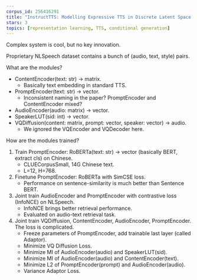 ```yaml
---
corpus_id: 256416291
title: "InstructTTS: Modelling Expressive TTS in Discrete Latent Space with Natural Language Style Prompt"
stars: 3
topics: [representation learning, TTS, conditional generation]
---
```


Complex system is cool, but no key innovation.

Proprietary NLSpeech dataset contains a bunch of (audio, text, style) pairs.

What are the modules?
- ContentEncoder(text: str) -> matrix.
    - Basically text embedding in standard TTS.
- PromptEncoder(text: str) -> vector.
    - Inconsistent naming in the paper? PromptEncoder and ContentEncoder mixed?
- AudioEncoder(audio: matrix) -> vector.
- SpeakerLUT(sid: int) -> vector.
- VQDiffusion(content: matrix, prompt: vector, speaker: vector) -> audio.
    - We ignored the VQEncoder and VQDecoder here.

How are the modules trained?
1. Train PromptEncoder: RoBERTa(text: str) -> vector (basically BERT, extract cls) on Chinese.
    - CLUECorpusSmall, 14G Chinese text.
    - L=12, H=768.
2. Finetune PromptEncoder: RoBERTa with SimCSE loss. 
    - Performance on sentence-similarity is much better than Sentence BERT.
3. Joint train AudioEncoder and PromptEncoder with contrastive loss (InfoNCE) on NLSpeech.
    - InfoNCE brings better retrieval performance.
    - Evaluated on audio-text retrieval task.
4. Joint train VQDiffusion, ContentEncoder, AudioEncoder, PromptEncoder. The loss is complicated.
    - Freeze parameters of PromptEncoder, add trainable last layer (called Adaptor).
    - Minimize VQ Diffusion Loss.
    - Minimize MI of AudioEncoder(audio) and SpeakerLUT(sid).
    - Minimize MI of AudioEncoder(audio) and ContentEncoder(text).
    - Minimize L2 of PromptEncoder(prompt) and AudioEncoder(audio).
    - Variance Adaptor Loss.
